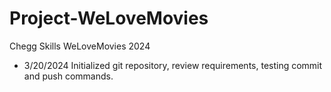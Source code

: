 # Project-WeLoveMovies
Chegg Skills WeLoveMovies 2024

- 3/20/2024 Initialized git repository, review requirements, testing commit and push commands. 